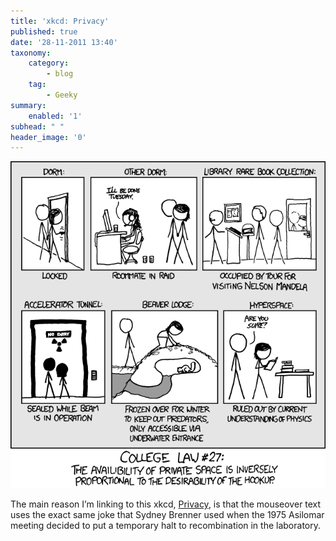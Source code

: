 ```yaml
---
title: 'xkcd: Privacy'
published: true
date: '28-11-2011 13:40'
taxonomy:
    category:
        - blog
    tag:
        - Geeky
summary:
    enabled: '1'
subhead: " "
header_image: '0'
---
```


![xkcd cartoon about privacy](privacy.png)

The main reason I’m linking to this xkcd, [Privacy](https://xkcd.com/983/), is that the mouseover text uses the exact same joke that Sydney Brenner used when the 1975 Asilomar meeting decided to put a temporary halt to recombination in the laboratory.
